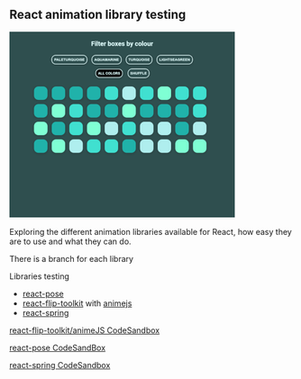 ## React animation library testing

![preview](./public/preview.png)

Exploring the different animation libraries available for React, how easy they are to use and what they can do.

There is a branch for each library

Libraries testing

- [react-pose](https://popmotion.io/pose/)
- [react-flip-toolkit](https://github.com/aholachek/react-flip-toolkit) with [animejs](https://github.com/juliangarnier/anime/)
- [react-spring](https://github.com/drcmda/react-spring)

[react-flip-toolkit/animeJS CodeSandbox](https://codesandbox.io/s/github/bushblade/react-animations-test/tree/flip/)

[react-pose CodeSandBox](https://codesandbox.io/s/github/bushblade/react-animations-test/tree/pose/)

[react-spring CodeSandbox](https://codesandbox.io/s/github/bushblade/react-animations-test/tree/spring/)
